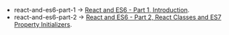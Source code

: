 * react-and-es6-part-1 -> [React and ES6 - Part 1, Introduction](http://egorsmirnov.me/2015/05/22/react-and-es6-part1.html).
* react-and-es6-part-2 -> [React and ES6 - Part 2, React Classes and ES7 Property Initializers](http://egorsmirnov.me/2015/06/14/react-and-es6-part2.html).
